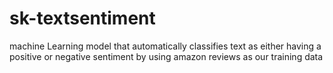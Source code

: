 # sk-textsentiment
machine Learning model that automatically classifies text as either having a positive or negative sentiment by using amazon reviews as our training data

